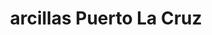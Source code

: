 ---
title: "arcillas Puerto La Cruz"
url: /puerto-la-cruz/arcillas-puerto-la-cruz/
shop: hardware
---
